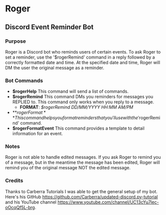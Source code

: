 # Roger
## Discord Event Reminder Bot
### Purpose
Roger is a Discord bot who reminds users of certain events. To ask Roger to set a reminder, use the '$rogerRemind' command in a reply followed by a correctly formatted date and time. At the specified date and time, Roger will DM the user the original message as a reminder. 
### Bot Commands
* **$rogerHelp** This command will send a list of commands.  
* **$rogerRemind** This command DMs you reminders for messages you REPLIED to. This command only works when you reply to a message.   
    * **FORMAT**: *$rogerRemind DD/MM/YYYY HH:MM AM/PM* 
* **$rogerFormat** This command helps you format reminders that you'll use with the '$rogerRemind' command.  
* **$rogerFormatEvent** This command provides a template to detail information for an event.  

### Notes
Roger is not able to handle edited messages. If you ask Roger to remind you of a message, but in the meantime the message has been edited, Roger will remind you of the original message NOT the edited message. 

### Credits
Thanks to Carberra Tutorials I was able to get the general setup of my bot. Here's his GitHub https://github.com/Carberra/updated-discord.py-tutorial and his YouTube channel https://www.youtube.com/channel/UC13cYu7lec-oOcqQf5L-brg. 